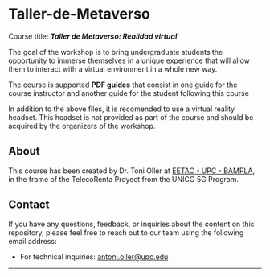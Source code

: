 # Taller-de-Metaverso


Course title: ***Taller de Metaverso: Realidad virtual***

The goal of the workshop is to bring undergraduate students the opportunity to immerse themselves in a unique experience that will allow them to interact with a
virtual environment in a whole new way.

The course is supported **PDF guides** that consist in one guide for the course instructor and another guide for the student following this course 

In addition to the above files, it is recomended to use a virtual reality headset. This headset is not provided as part of the course and should be acquired by the organizers of the workshop.

 



## About


This course has been created by Dr. Toni Oller at [EETAC - UPC - BAMPLA](https://entel.upc.edu/es/actividades-investigadoras/bampla), in the frame of the TelecoRenta Proyect from the UNICO 5G Program.        


## Contact


If you have any questions, feedback, or inquiries about the content on this repository, please feel free to reach out to our team using the following email address:


- For technical inquiries: [antoni.oller@upc.edu](mailto:antoni.oller@upc.edu)





--- 
